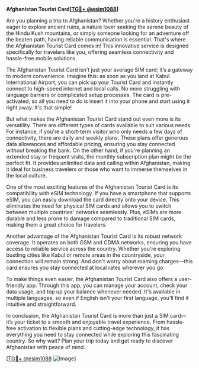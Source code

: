 **Afghanistan Tourist Card[[TG💪+ @esim1088](https://t.me/s/esim1088)]**

Are you planning a trip to Afghanistan? Whether you're a history enthusiast eager to explore ancient ruins, a nature lover seeking the serene beauty of the Hindu Kush mountains, or simply someone looking for an adventure off the beaten path, having reliable communication is essential. That's where the Afghanistan Tourist Card comes in! This innovative service is designed specifically for travelers like you, offering seamless connectivity and hassle-free mobile solutions.

The Afghanistan Tourist Card isn't just your average SIM card; it’s a gateway to modern convenience. Imagine this: as soon as you land at Kabul International Airport, you can pick up your Tourist Card and instantly connect to high-speed internet and local calls. No more struggling with language barriers or complicated setup processes. The card is pre-activated, so all you need to do is insert it into your phone and start using it right away. It's that simple!

But what makes the Afghanistan Tourist Card stand out even more is its versatility. There are different types of cards available to suit various needs. For instance, if you're a short-term visitor who only needs a few days of connectivity, there are daily and weekly plans. These plans offer generous data allowances and affordable pricing, ensuring you stay connected without breaking the bank. On the other hand, if you're planning an extended stay or frequent visits, the monthly subscription plan might be the perfect fit. It provides unlimited data and calling within Afghanistan, making it ideal for business travelers or those who want to immerse themselves in the local culture.

One of the most exciting features of the Afghanistan Tourist Card is its compatibility with eSIM technology. If you have a smartphone that supports eSIM, you can easily download the card directly onto your device. This eliminates the need for physical SIM cards and allows you to switch between multiple countries' networks seamlessly. Plus, eSIMs are more durable and less prone to damage compared to traditional SIM cards, making them a great choice for travelers.

Another advantage of the Afghanistan Tourist Card is its robust network coverage. It operates on both GSM and CDMA networks, ensuring you have access to reliable service across the country. Whether you're exploring bustling cities like Kabul or remote areas in the countryside, your connection will remain strong. And don't worry about roaming charges—this card ensures you stay connected at local rates wherever you go.

To make things even easier, the Afghanistan Tourist Card also offers a user-friendly app. Through this app, you can manage your account, check your data usage, and top up your balance whenever needed. It's available in multiple languages, so even if English isn't your first language, you'll find it intuitive and straightforward.

In conclusion, the Afghanistan Tourist Card is more than just a SIM card—it’s your ticket to a smooth and enjoyable travel experience. From hassle-free activation to flexible plans and cutting-edge technology, it has everything you need to stay connected while exploring this fascinating country. So why wait? Plan your trip today and get ready to discover Afghanistan with peace of mind.

[[TG💪+ @esim1088](https://t.me/s/esim1088) ![Image](https://i.postimg.cc/Y0z9fWf4/image.png)]
